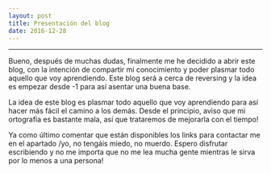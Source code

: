 ```yaml
---
layout: post
title: Presentación del blog
date: 2016-12-28
---
```

--------------------

Bueno, después de muchas dudas, finalmente me he decidido a abrir este blog, con la intención de compartir mi conocimiento y poder plasmar todo aquello que voy aprendiendo. Este blog será a cerca de reversing y la idea es empezar desde -1 para así asentar una buena base.  


La idea de este blog es plasmar todo aquello que voy aprendiendo para así hacer más fácil el camino a los demás. Desde el principio, aviso que mi ortografía es bastante mala, así que trataremos de mejorarla con el tiempo!


Ya como último comentar que están disponibles los links para contactar me en el apartado /yo, no tengáis miedo, no muerdo.  Espero disfrutar escribiendo y no me importa que no me lea mucha gente mientras le sirva por lo menos a una persona!

